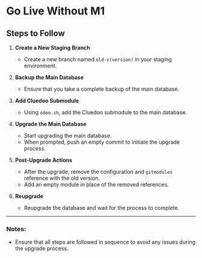 # Go Live Without M1

## Steps to Follow

1. **Create a New Staging Branch**
   - Create a new branch named `old-v(version)` in your staging environment.

2. **Backup the Main Database**
   - Ensure that you take a complete backup of the main database.

3. **Add Cluedoo Submodule**
   - Using `odoo.sh`, add the Cluedoo submodule to the main database.

4. **Upgrade the Main Database**
   - Start upgrading the main database.
   - When prompted, push an empty commit to initiate the upgrade process.

5. **Post-Upgrade Actions**
   - After the upgrade, remove the configuration and `gitmodules` reference with the old version.
   - Add an empty module in place of the removed references.

6. **Reupgrade**
   - Reupgrade the database and wait for the process to complete.

---

### Notes:
- Ensure that all steps are followed in sequence to avoid any issues during the upgrade process.
